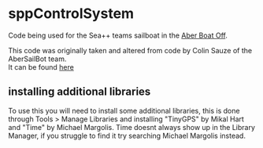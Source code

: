 # sppControlSystem
Code being used for the Sea++ teams sailboat in the [Aber Boat Off](https://abersailbot.co.uk/boatoff-2022/).

This code was originally taken and altered from code by Colin Sauze of the AberSailBot team.   
It can be found [here](https://github.com/abersailbot/minimum_viable_controlsystem)

## installing additional libraries
To use this you will need to install some additional libraries, this is done through Tools > Manage Libraries and installing
"TinyGPS" by Mikal Hart and "Time" by Michael Margolis. Time doesnt always show up in the Library Manager, if you struggle to find it
try searching Michael Margolis instead.
